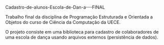 Cadastro-de-alunos-Escola-de-Dan-a---FINAL

Trabalho final da disciplina de Programação Estruturada e Orientada a Objetos do curso de Ciência da Computação da UECE.

O projeto consiste em uma biblioteca para cadastro de colaboradores de uma escola de dança usando arquivos externos (persistência de dados).
